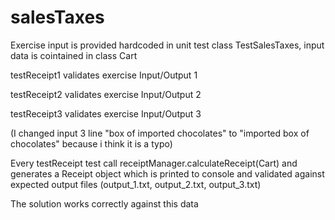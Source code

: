 # salesTaxes

Exercise input is provided hardcoded in unit test class TestSalesTaxes, input data is cointained in class Cart

testReceipt1 validates exercise Input/Output 1 

testReceipt2 validates exercise Input/Output 2

testReceipt3 validates exercise Input/Output 3

(I changed input 3 line "box of imported chocolates" to "imported box of chocolates" because i think it is a typo)

Every testReceipt test call receiptManager.calculateReceipt(Cart) and generates a Receipt object 
which is printed to console and validated against expected output files (output_1.txt, output_2.txt, output_3.txt)

The solution works correctly against this data 